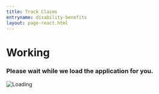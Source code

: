 ```yaml
---
title: Track Claims
entryname: disability-benefits
layout: page-react.html
---
```

<div id="main" class="entry-{{ entryname }}">
  <div class="section">
    <div id="react-root">
      <div class="loading-message">
        <h1>Working</h1>
        <h3>Please wait while we load the application for you.</h3>
        <img src="/img/preloader-primary-darkest.gif" alt="Loading">
      </div>
    </div>
  </div>
</div>
